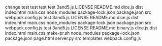 change
test
test
test
test 3and5.js LICENSE README.md dice.js dist index.html main.css node_modules package-lock.json package.json src webpack.config.js
test 3and5.js LICENSE README.md dice.js dist index.html main.css node_modules package-lock.json package.json src webpack.config.js
test 3and5.js LICENSE README.md binary.js dice.js dist index.html main.css make-pr.sh node_modules package-lock.json package.json page.html server.py src templates webpack.config.js
